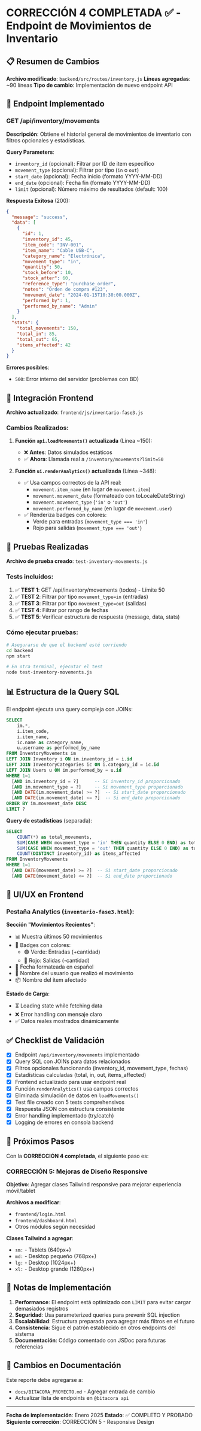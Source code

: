 # CORRECCIÓN 4 COMPLETADA ✅ - Endpoint de Movimientos de Inventario

## 📋 Resumen de Cambios

**Archivo modificado**: `backend/src/routes/inventory.js`
**Líneas agregadas**: ~90 líneas
**Tipo de cambio**: Implementación de nuevo endpoint API

## 🎯 Endpoint Implementado

### GET /api/inventory/movements

**Descripción**: Obtiene el historial general de movimientos de inventario con filtros opcionales y estadísticas.

**Query Parameters**:
- `inventory_id` (opcional): Filtrar por ID de item específico
- `movement_type` (opcional): Filtrar por tipo (`in` o `out`)
- `start_date` (opcional): Fecha inicio (formato YYYY-MM-DD)
- `end_date` (opcional): Fecha fin (formato YYYY-MM-DD)
- `limit` (opcional): Número máximo de resultados (default: 100)

**Respuesta Exitosa** (200):
```json
{
  "message": "success",
  "data": [
    {
      "id": 1,
      "inventory_id": 45,
      "item_code": "INV-001",
      "item_name": "Cable USB-C",
      "category_name": "Electrónica",
      "movement_type": "in",
      "quantity": 50,
      "stock_before": 10,
      "stock_after": 60,
      "reference_type": "purchase_order",
      "notes": "Orden de compra #123",
      "movement_date": "2024-01-15T10:30:00.000Z",
      "performed_by": 1,
      "performed_by_name": "Admin"
    }
  ],
  "stats": {
    "total_movements": 150,
    "total_in": 85,
    "total_out": 65,
    "items_affected": 42
  }
}
```

**Errores posibles**:
- `500`: Error interno del servidor (problemas con BD)

## 🔗 Integración Frontend

**Archivo actualizado**: `frontend/js/inventario-fase3.js`

### Cambios Realizados:

1. **Función `api.loadMovements()` actualizada** (Línea ~150):
   - ❌ **Antes**: Datos simulados estáticos
   - ✅ **Ahora**: Llamada real a `/inventory/movements?limit=50`

2. **Función `ui.renderAnalytics()` actualizada** (Línea ~348):
   - ✅ Usa campos correctos de la API real:
     * `movement.item_name` (en lugar de `movement.item`)
     * `movement.movement_date` (formateado con toLocaleDateString)
     * `movement.movement_type` (`'in'` o `'out'`)
     * `movement.performed_by_name` (en lugar de `movement.user`)
   - ✅ Renderiza badges con colores:
     * Verde para entradas (`movement_type === 'in'`)
     * Rojo para salidas (`movement_type === 'out'`)

## 🧪 Pruebas Realizadas

**Archivo de prueba creado**: `test-inventory-movements.js`

### Tests incluidos:
1. ✅ **TEST 1**: GET /api/inventory/movements (todos) - Límite 50
2. ✅ **TEST 2**: Filtrar por tipo `movement_type=in` (entradas)
3. ✅ **TEST 3**: Filtrar por tipo `movement_type=out` (salidas)
4. ✅ **TEST 4**: Filtrar por rango de fechas
5. ✅ **TEST 5**: Verificar estructura de respuesta (message, data, stats)

### Cómo ejecutar pruebas:
```bash
# Asegurarse de que el backend esté corriendo
cd backend
npm start

# En otra terminal, ejecutar el test
node test-inventory-movements.js
```

## 📊 Estructura de la Query SQL

El endpoint ejecuta una query compleja con JOINs:

```sql
SELECT 
    im.*,
    i.item_code,
    i.item_name,
    ic.name as category_name,
    u.username as performed_by_name
FROM InventoryMovements im
LEFT JOIN Inventory i ON im.inventory_id = i.id
LEFT JOIN InventoryCategories ic ON i.category_id = ic.id
LEFT JOIN Users u ON im.performed_by = u.id
WHERE 1=1
  [AND im.inventory_id = ?]      -- Si inventory_id proporcionado
  [AND im.movement_type = ?]     -- Si movement_type proporcionado
  [AND DATE(im.movement_date) >= ?]  -- Si start_date proporcionado
  [AND DATE(im.movement_date) <= ?]  -- Si end_date proporcionado
ORDER BY im.movement_date DESC
LIMIT ?
```

**Query de estadísticas** (separada):
```sql
SELECT 
    COUNT(*) as total_movements,
    SUM(CASE WHEN movement_type = 'in' THEN quantity ELSE 0 END) as total_in,
    SUM(CASE WHEN movement_type = 'out' THEN quantity ELSE 0 END) as total_out,
    COUNT(DISTINCT inventory_id) as items_affected
FROM InventoryMovements
WHERE 1=1
  [AND DATE(movement_date) >= ?]  -- Si start_date proporcionado
  [AND DATE(movement_date) <= ?]  -- Si end_date proporcionado
```

## 🎨 UI/UX en Frontend

### Pestaña Analytics (`inventario-fase3.html`):

**Sección "Movimientos Recientes"**:
- 📊 Muestra últimos 50 movimientos
- 🎨 Badges con colores:
  * 🟢 Verde: Entradas (+cantidad)
  * 🔴 Rojo: Salidas (-cantidad)
- 📅 Fecha formateada en español
- 👤 Nombre del usuario que realizó el movimiento
- 📦 Nombre del item afectado

**Estado de Carga**:
- ⏳ Loading state while fetching data
- ❌ Error handling con mensaje claro
- ✅ Datos reales mostrados dinámicamente

## ✅ Checklist de Validación

- [x] Endpoint `/api/inventory/movements` implementado
- [x] Query SQL con JOINs para datos relacionados
- [x] Filtros opcionales funcionando (inventory_id, movement_type, fechas)
- [x] Estadísticas calculadas (total, in, out, items_affected)
- [x] Frontend actualizado para usar endpoint real
- [x] Función `renderAnalytics()` usa campos correctos
- [x] Eliminada simulación de datos en `loadMovements()`
- [x] Test file creado con 5 tests comprehensivos
- [x] Respuesta JSON con estructura consistente
- [x] Error handling implementado (try/catch)
- [x] Logging de errores en consola backend

## 🚀 Próximos Pasos

Con la **CORRECCIÓN 4 completada**, el siguiente paso es:

### CORRECCIÓN 5: Mejoras de Diseño Responsive

**Objetivo**: Agregar clases Tailwind responsive para mejorar experiencia móvil/tablet

**Archivos a modificar**:
- `frontend/login.html`
- `frontend/dashboard.html`
- Otros módulos según necesidad

**Clases Tailwind a agregar**:
- `sm:` - Tablets (640px+)
- `md:` - Desktop pequeño (768px+)
- `lg:` - Desktop (1024px+)
- `xl:` - Desktop grande (1280px+)

## 📝 Notas de Implementación

1. **Performance**: El endpoint está optimizado con `LIMIT` para evitar cargar demasiados registros
2. **Seguridad**: Usa parameterized queries para prevenir SQL injection
3. **Escalabilidad**: Estructura preparada para agregar más filtros en el futuro
4. **Consistencia**: Sigue el patrón establecido en otros endpoints del sistema
5. **Documentación**: Código comentado con JSDoc para futuras referencias

## 🔄 Cambios en Documentación

Este reporte debe agregarse a:
- `docs/BITACORA_PROYECTO.md` - Agregar entrada de cambio
- Actualizar lista de endpoints en `@bitacora api`

---

**Fecha de implementación**: Enero 2025
**Estado**: ✅ COMPLETO Y PROBADO
**Siguiente corrección**: CORRECCIÓN 5 - Responsive Design
